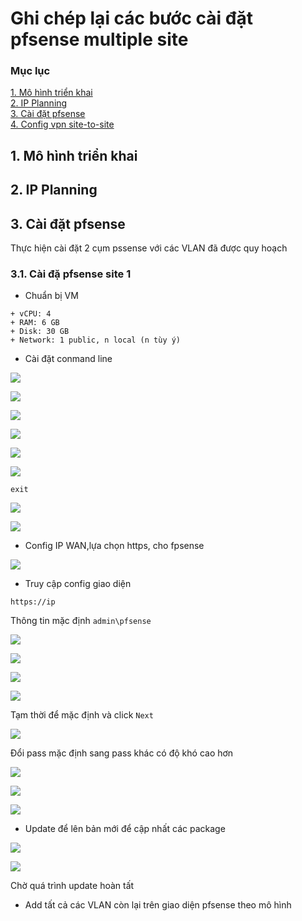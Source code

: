 # Ghi chép lại các bước cài đặt pfsense multiple site

### Mục lục

[1. Mô hình triển khai](#mohinh)<br>
[2. IP Planning](#planning)<br>
[3. Cài đặt pfsense](#setup)<br>
[4. Config vpn site-to-site](#setup)<br>

## 1. Mô hình triển khai

## 2. IP Planning

## 3. Cài đặt pfsense

Thực hiện cài đặt 2 cụm pssense với các VLAN đã được quy hoạch

### 3.1. Cài đặ pfsense site 1

- Chuẩn bị VM

```
+ vCPU: 4
+ RAM: 6 GB
+ Disk: 30 GB
+ Network: 1 public, n local (n tùy ý)

```

- Cài đặt conmand line

![](../images/img-pfsense-multiple-site/Screenshot_154.png)

![](../images/img-pfsense-multiple-site/Screenshot_155.png)

![](../images/img-pfsense-multiple-site/Screenshot_156.png)

![](../images/img-pfsense-multiple-site/Screenshot_157.png)

![](../images/img-pfsense-multiple-site/Screenshot_158.png)

![](../images/img-pfsense-multiple-site/Screenshot_159.png)

```
exit
```

![](../images/img-pfsense-multiple-site/Screenshot_160.png)

![](../images/img-pfsense-multiple-site/Screenshot_161.png)

- Config IP WAN,lựa chọn https, cho fpsense

![](../images/img-pfsense-multiple-site/Screenshot_163.png)

- Truy cập config giao diện

```
https://ip
```

Thông tin mặc định `admin\pfsense`

![](../images/img-pfsense-multiple-site/Screenshot_165.png)

![](../images/img-pfsense-multiple-site/Screenshot_166.png)

![](../images/img-pfsense-multiple-site/Screenshot_167.png)

![](../images/img-pfsense-multiple-site/Screenshot_168.png)

Tạm thời để mặc định và click `Next`

![](../images/img-pfsense-multiple-site/Screenshot_169.png)

Đổi pass mặc định sang pass khác có độ khó cao hơn

![](../images/img-pfsense-multiple-site/Screenshot_170.png)

![](../images/img-pfsense-multiple-site/Screenshot_171.png)

![](../images/img-pfsense-multiple-site/Screenshot_172.png)

- Update để lên bản mới để cập nhất các package

![](../images/img-pfsense-multiple-site/Screenshot_173.png)

![](../images/img-pfsense-multiple-site/Screenshot_174.png)

Chờ quá trình update hoàn tất

- Add tất cả các VLAN còn lại trên giao diện pfsense theo mô hình

























